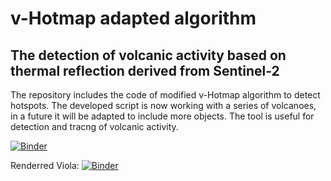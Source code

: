 # v-Hotmap adapted algorithm
## The detection of volcanic activity based on thermal reflection derived from Sentinel-2

The repository includes the code of modified v-Hotmap algorithm to detect hotspots.
The developed script is now working with a series of volcanoes, in a future it will be adapted to include more objects.
The tool is useful for detection and tracng of volcanic activity.



[![Binder](https://mybinder.org/badge_logo.svg)](https://mybinder.org/v2/gh/kedich22/Hotmap/main?labpath=Hotmap_improved_2.ipynb)

Renderred Viola:
[![Binder](https://mybinder.org/badge_logo.svg)](https://mybinder.org/v2/gh/kedich22/Hotmap/main?labpath=voila%2Frender%2FHotmap_improved_2.ipynb)
